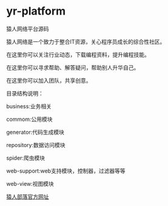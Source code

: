 # yr-platform
猿人网络平台源码

猿人网络是一个致力于整合IT资源，关心程序员成长的综合性社区。

在这里你可以关注行业动态，下载编程资料，提升编程技能。

在这里你可以寻求帮助、解答疑问，帮助别人升华自己。

在这里你可以加入团队，共享创意。

目录结构说明：

business:业务相关

commom:公用模块

generator:代码生成模块

repository:数据访问模块

spider:爬虫模块

web-support:web支持模块，控制器，过滤器等等

web-view:视图模块

<a href="http://www.yr0101.com">猿人部落官方网址</a>
    

